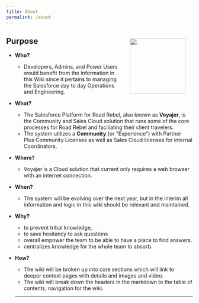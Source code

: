 ```yaml
---
title: About
permalink: /about
---
```


<img height="150" width="150" src="https://claytonboss7.github.io/voyajerwiki/assets/img/welcome.png" align="right" style="padding:20px;">

## Purpose

- **Who?**

  - Developers, Admins, and Power Users would benefit from the information in this Wiki since it pertains to managing the Salesforce day to day Operations and Engineering.

- **What?**

  - The Salesforce Platform for Road Rebel, also known as **Voyajer**, is the Community and Sales Cloud solution that runs some of the core processes for Road Rebel and faciliating their client travelers.
  - The system utilizes a **Community** (or "Experience") with Partner Plus Community Licenses as well as Sales Cloud licenses for internal Coordinators.

- **Where?**

  - Voyajer is a Cloud solution that current only requires a web browser with an internet connection.

- **When?**

  - The system will be evolving over the next year, but in the interim all information and logic in this wiki should be relevant and maintained.

- **Why?**

  - to prevent tribal knowledge,
  - to save hesitancy to ask questions
  - overall empower the team to be able to have a place to find answers.
  - centralizes knowledge for the whole team to absorb.

- **How?**

  - The wiki will be broken up into core sections which will link to deeper context pages with details and images and video.
  - The wiki will break down the headers in the markdown to the table of contents, navigation for the wiki.

  ***